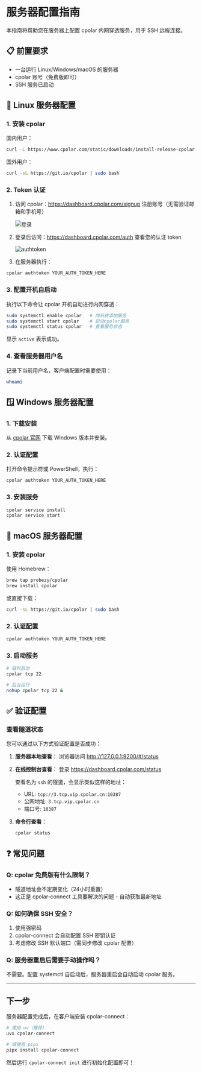 # 服务器配置指南

本指南将帮助您在服务器上配置 cpolar 内网穿透服务，用于 SSH 远程连接。

## 📋 前置要求

- 一台运行 Linux/Windows/macOS 的服务器
- cpolar 账号（免费版即可）
- SSH 服务已启动

## 🐧 Linux 服务器配置

### 1. 安装 cpolar

国内用户：
```bash
curl -L https://www.cpolar.com/static/downloads/install-release-cpolar.sh | sudo bash
```

国外用户：
```bash
curl -sL https://git.io/cpolar | sudo bash
```

### 2. Token 认证

1. 访问 cpolar：https://dashboard.cpolar.com/signup 注册账号（无需验证邮箱和手机号）

   ![登录](https://i-blog.csdnimg.cn/blog_migrate/5525126a4890c9305b47a25620a3569e.png)

2. 登录后访问：https://dashboard.cpolar.com/auth 查看您的认证 token

   ![authtoken](https://i-blog.csdnimg.cn/blog_migrate/e24196b03a5f25c8bea1b2f2bba20d39.png)

3. 在服务器执行：

```bash
cpolar authtoken YOUR_AUTH_TOKEN_HERE
```

### 3. 配置开机自启动

执行以下命令让 cpolar 开机自动进行内网穿透：

```bash
sudo systemctl enable cpolar   # 向系统添加服务
sudo systemctl start cpolar    # 启动cpolar服务
sudo systemctl status cpolar   # 查看服务状态
```

显示 `active` 表示成功。

### 4. 查看服务器用户名

记录下当前用户名，客户端配置时需要使用：

```bash
whoami
```

## 🪟 Windows 服务器配置

### 1. 下载安装

从 [cpolar 官网](https://www.cpolar.com/downloads) 下载 Windows 版本并安装。

### 2. 认证配置

打开命令提示符或 PowerShell，执行：

```cmd
cpolar authtoken YOUR_AUTH_TOKEN_HERE
```

### 3. 安装服务

```cmd
cpolar service install
cpolar service start
```

## 🍎 macOS 服务器配置

### 1. 安装 cpolar

使用 Homebrew：
```bash
brew tap probezy/cpolar
brew install cpolar
```

或直接下载：
```bash
curl -sL https://git.io/cpolar | sudo bash
```

### 2. 认证配置

```bash
cpolar authtoken YOUR_AUTH_TOKEN_HERE
```

### 3. 启动服务

```bash
# 临时启动
cpolar tcp 22

# 后台运行
nohup cpolar tcp 22 &
```

## ✅ 验证配置

### 查看隧道状态

您可以通过以下方式验证配置是否成功：

1. **服务器本地查看**：
   浏览器访问 http://127.0.0.1:9200/#/status

2. **在线控制台查看**：
   登录 https://dashboard.cpolar.com/status
   
   查看名为 `ssh` 的隧道，会显示类似这样的地址：
   - URL: `tcp://3.tcp.vip.cpolar.cn:10387`
   - 公网地址: `3.tcp.vip.cpolar.cn`
   - 端口号: `10387`

3. **命令行查看**：
   ```bash
   cpolar status
   ```

## ❓ 常见问题

### Q: cpolar 免费版有什么限制？

- 隧道地址会不定期变化（24小时重置）
- 这正是 cpolar-connect 工具要解决的问题 - 自动获取最新地址

### Q: 如何确保 SSH 安全？

1. 使用强密码
2. cpolar-connect 会自动配置 SSH 密钥认证
3. 考虑修改 SSH 默认端口（需同步修改 cpolar 配置）

### Q: 服务器重启后需要手动操作吗？

不需要。配置 systemctl 自启动后，服务器重启会自动启动 cpolar 服务。

---

## 下一步

服务器配置完成后，在客户端安装 cpolar-connect：

```bash
# 使用 uv（推荐）
uvx cpolar-connect

# 或使用 pipx
pipx install cpolar-connect
```

然后运行 `cpolar-connect init` 进行初始化配置即可！